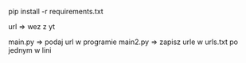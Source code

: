 pip install -r requirements.txt

url => wez z yt

main.py => podaj url w programie
main2.py => zapisz urle w urls.txt po jednym w lini